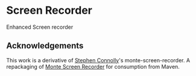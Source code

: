# Screen Recorder

Enhanced Screen recorder

## Acknowledgements
This work is a derivative of <a href="https://github.com/stephenc" target="_blank">Stephen Connolly</a>'s monte-screen-recorder.
A repackaging of [Monte Screen Recorder](http://www.randelshofer.ch/monte/) for consumption from Maven.

